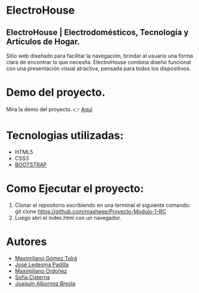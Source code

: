 # ElectroHouse
## ElectroHouse | Electrodomésticos, Tecnología y Artículos de Hogar. 

Sitio web diseñado para facilitar la navegación, brindar al usuario una forma clara de encontrar lo que necesita. ElectroHouse combina diseño funcional con una presentación visual atractiva, pensada para todos los dispositivos.

# Demo del proyecto.
Mira la demo del proyecto. 👉 [Aqui](https://electrohouse-rc.netlify.app/)

# Tecnologias utilizadas:
- HTML5
- CSS3
- [BOOTSTRAP](https://getbootstrap.com/docs/5.3/getting-started/introduction/)    

# Como Ejecutar el proyecto:
1. Clonar el repositorio escribiendo en una terminal el siguiente comando: git clone https://github.com/masheee/Proyecto-Modulo-1-RC
1. Luego abri el index.html con un navegador.

# Autores
- [Maximiliano Gómez Tolrá](https://github.com/masheee)
- [José Ledesma Padilla](https://github.com/ledesmapadilla)
- [Maximiliano Ordoñez](https://github.com/Maxii34)
- [Sofia Cisterna](https://github.com/AnaSofia62)
- [Joaquín Albornoz Bresla](https://github.com/JQNPro10)



